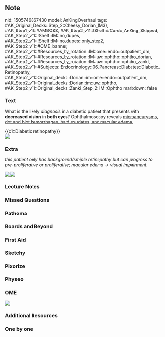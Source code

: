 ## Note
nid: 1505746867430
model: AnKingOverhaul
tags: #AK_Original_Decks::Step_2::Cheesy_Dorian_(M3), #AK_Step1_v11::#AMBOSS, #AK_Step2_v11::!Shelf::#Cards_AnKing_Skipped, #AK_Step2_v11::!Shelf::IM::no_dupes, #AK_Step2_v11::!Shelf::IM::no_dupes::only_step2, #AK_Step2_v11::#OME_banner, #AK_Step2_v11::#Resources_by_rotation::IM::ome::endo::outpatient_dm, #AK_Step2_v11::#Resources_by_rotation::IM::uw::ophtho::ophtho_dorian, #AK_Step2_v11::#Resources_by_rotation::IM::uw::ophtho::ophtho_zanki, #AK_Step2_v11::#Subjects::Endocrinology::06_Pancreas::Diabetes::Diabetic_Retinopathy, #AK_Step2_v11::Original_decks::Dorian::im::ome::endo::outpatient_dm, #AK_Step2_v11::Original_decks::Dorian::im::uw::ophtho, #AK_Step2_v11::Original_decks::Zanki_Step_2::IM::Ophtho
markdown: false

### Text
What is the likely <i>diagnosis</i> in a diabetic patient that
presents with <b>decreased vision</b> in <b>both eyes</b>?
Ophthalmoscopy reveals <u>microaneurysms, dot and blot hemorrhages,
hard exudates, and macular edema.</u>
<div>
  {{c1::Diabetic retinopathy}}
</div>
<div><img src="paste-318514774671363.jpg"></div>

### Extra
<i>this patient only has background/smiple retinopathy but can
progress to pre-proliferative or proliferative; macular edema →
visual impairment.</i>
<div>
  <i><img src="paste-2201402667433987.jpg"><img src=
  "e03e3da99e6d49bb49356a4b6644a1e4.jpg"></i>
</div>

### Lecture Notes


### Missed Questions


### Pathoma


### Boards and Beyond


### First Aid


### Sketchy


### Pixorize


### Physeo


### OME
<div class="ome-widget">
  <a href="https://onlinemeded.org?ref=anki"><img src=
  "_OME_AnkiFlashcards_General_7.png"></a>
</div>

### Additional Resources


### One by one

